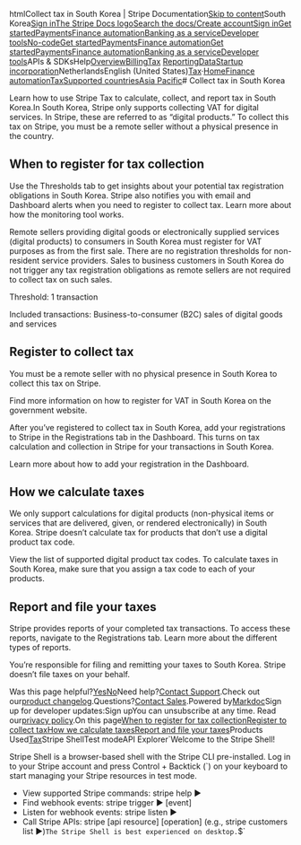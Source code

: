 htmlCollect tax in South Korea | Stripe Documentation[Skip to content](#main-content)South Korea[Sign in](https://dashboard.stripe.com/login?redirect=https%3A%2F%2Fdocs.stripe.com%2Ftax%2Fsupported-countries%2Fasia-pacific%2Fsouth-korea)[The Stripe Docs logo](/)[Search the docs/](#)[Create account](https://dashboard.stripe.com/register)[Sign in](https://dashboard.stripe.com/login?redirect=https%3A%2F%2Fdocs.stripe.com%2Ftax%2Fsupported-countries%2Fasia-pacific%2Fsouth-korea)[Get started](/get-started)[Payments](/payments)[Finance automation](/finance-automation)[Banking as a service](/financial-services)[Developer tools](/development)[No-code](/no-code)[Get started](/get-started)[Payments](/payments)[Finance automation](/finance-automation)[](#)[Get started](/get-started)[Payments](/payments)[Finance automation](/finance-automation)[Banking as a service](/financial-services)[Developer tools](/development)[](#)APIs & SDKsHelp[Overview](/docs/finance-automation)[Billing](#)[Tax](#)
[Reporting](#)[Data](#)[Startup incorporation](#)NetherlandsEnglish (United States)[](#)[](#)[Tax](/tax)·[Home](/docs)[Finance automation](/docs/finance-automation)[Tax](/docs/tax)[Supported countries](/docs/tax/supported-countries)[Asia Pacific](/docs/tax/supported-countries/asia-pacific)# Collect tax in South Korea

Learn how to use Stripe Tax to calculate, collect, and report tax in South Korea.In South Korea, Stripe only supports collecting VAT for digital services. In Stripe, these are referred to as “digital products.” To collect this tax on Stripe, you must be a remote seller without a physical presence in the country.

## When to register for tax collection

Use the Thresholds tab to get insights about your potential tax registration obligations in South Korea. Stripe also notifies you with email and Dashboard alerts when you need to register to collect tax. Learn more about how the monitoring tool works.

Remote sellers providing digital goods or electronically supplied services (digital products) to consumers in South Korea must register for VAT purposes as from the first sale. There are no registration thresholds for non-resident service providers. Sales to business customers in South Korea do not trigger any tax registration obligations as remote sellers are not required to collect tax on such sales.

Threshold: 1 transaction

Included transactions: Business-to-consumer (B2C) sales of digital goods and services

## Register to collect tax

You must be a remote seller with no physical presence in South Korea to collect this tax on Stripe.

Find more information on how to register for VAT in South Korea on the government website.

After you’ve registered to collect tax in South Korea, add your registrations to Stripe in the Registrations tab in the Dashboard. This turns on tax calculation and collection in Stripe for your transactions in South Korea.

Learn more about how to add your registration in the Dashboard.

## How we calculate taxes

We only support calculations for digital products (non-physical items or services that are delivered, given, or rendered electronically) in South Korea. Stripe doesn’t calculate tax for products that don’t use a digital product tax code.

View the list of supported digital product tax codes. To calculate taxes in South Korea, make sure that you assign a tax code to each of your products.

## Report and file your taxes

Stripe provides reports of your completed tax transactions. To access these reports, navigate to the Registrations tab. Learn more about the different types of reports.

You’re responsible for filing and remitting your taxes to South Korea. Stripe doesn’t file taxes on your behalf.

Was this page helpful?[Yes](#)[No](#)Need help?[Contact Support](https://support.stripe.com/).Check out our[product changelog](https://stripe.com/blog/changelog).Questions?[Contact Sales](https://stripe.com/contact/sales).Powered by[Markdoc](https://markdoc.dev)Sign up for developer updates:Sign upYou can unsubscribe at any time. Read our[privacy policy](https://stripe.com/privacy).On this page[When to register for tax collection](#when-to-register-for-tax-collection)[Register to collect tax](#register-to-collect-tax)[How we calculate taxes](#how-we-calculate-taxes)[Report and file your taxes](#report-and-file-your-taxes)Products Used[Tax](/tax)Stripe ShellTest modeAPI Explorer[](https://stripe.com/docs/stripe-cli#install)`Welcome to the Stripe Shell!

Stripe Shell is a browser-based shell with the Stripe CLI pre-installed. Log in to your
Stripe account and press Control + Backtick (`) on your keyboard to start managing your Stripe
resources in test mode.

- View supported Stripe commands: stripe help ▶️
- Find webhook events: stripe trigger ▶️ [event]
- Listen for webhook events: stripe listen ▶
- Call Stripe APIs: stripe [api resource] [operation] (e.g., stripe customers list ▶️)`The Stripe Shell is best experienced on desktop.`$`